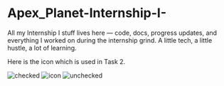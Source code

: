 # Apex_Planet-Internship-I-
All my Internship I stuff lives here — code, docs, progress updates, and everything I worked on during the internship grind. A little tech, a little hustle, a lot of learning.


Here is the icon which is used in Task 2.

![checked](https://github.com/user-attachments/assets/8f7cf776-557d-4e17-9e15-2a880614ba50)
![icon](https://github.com/user-attachments/assets/3fba45ab-4d4a-4c14-85f2-ff1e6dc26ea0)
![unchecked](https://github.com/user-attachments/assets/5cdb6304-a92e-4f95-9384-1736613a7764)

